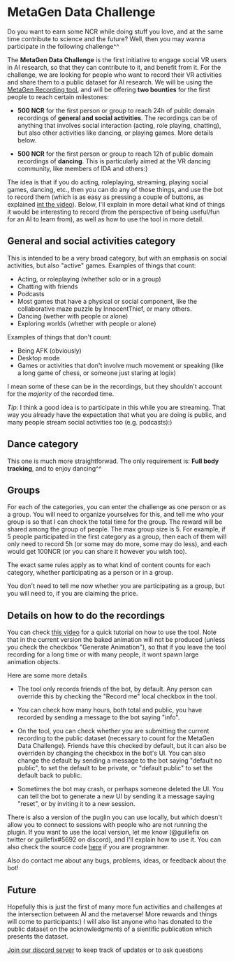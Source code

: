 # MetaGen Data Challenge

Do you want to earn some NCR while doing stuff you love, and at the same time contribute to science and the future? Well, then you may wanna participate in the following challenge^^

The **MetaGen Data Challenge** is the first initiative to engage social VR users in AI research, so that they can contribute to it, and benefit from it. For the challenge, we are looking for people who want to record their VR activities and share them to a public dataset for AI research. We will be using the [MetaGen Recording tool](https://www.youtube.com/watch?v=PgQmuIQYoBE&ab_channel=GuillermoValle), and will be offering **two bounties** for the first people to reach certain milestones:

* **500 NCR** for the first person or group to reach 24h of public domain recordings of **general and social activities**. The recordings can be of anything that involves social interaction (acting, role playing, chatting), but also other activities like dancing, or playing games. More details below.

* **500 NCR** for the first person or group to reach 12h of public domain recordings of **dancing**. This is particularly aimed at the VR dancing community, like members of IDA and others:)

The idea is that if you do acting, roleplaying, streaming, playing social games, dancing, etc., then you can do any of those things, and use the bot to record them (which is as easy as pressing a couple of buttons, as explained [int the video](https://www.youtube.com/watch?v=PgQmuIQYoBE&ab_channel=GuillermoValle)). Below, I'll explain in more detail what kind of things it would be interesting to record (from the perspective of being useful/fun for an AI to learn from), as well as how to use the tool in more detail.

## General and social activities category

This is intended to be a very broad category, but with an emphasis on social activities, but also "active" games.
Examples of things that count:

* Acting, or roleplaying (whether solo or in a group)
* Chatting with friends
* Podcasts
* Most games that have a physical or social component, like the collaborative maze puzzle by InnocentThief, or many others.
* Dancing (wether with people or alone)
* Exploring worlds (whether with people or alone)

Examples of things that don't count:

* Being AFK (obviously)
* Desktop mode
* Games or activities that don't involve much movement or speaking (like a long game of chess, or someone just staring at logix)

I mean some of these can be in the recordings, but they shouldn't account for the *majority* of the recorded time.

*Tip*: I think a good idea is to participate in this while you are streaming. That way you already have the expectation that what you are doing is public, and many people stream social activities too (e.g. podcasts):)

## Dance category

This one is much more straightforwad. The only requirement is: **Full body tracking**, and to enjoy dancing^^

## Groups

For each of the categories, you can enter the challenge as one person or as a group. You will need to organize yourselves for this, and tell me who your group is so that I can check the total time for the group. The reward will be shared among the group of people. The max group size is 5. For example, if 5 people participated in the first category as a group, then each of them will only need to record 5h (or some may do more, some may do less), and each would get 100NCR (or you can share it however you wish too).

The exact same rules apply as to what kind of content counts for each category, whether participating as a person or in a group.

You don't need to tell me now whether you are participating as a group, but you will need to, if you are claiming the price.

## Details on how to do the recordings

You can check [this video](https://www.youtube.com/watch?v=PgQmuIQYoBE&ab_channel=GuillermoValle) for a quick tutorial on how to use the tool. Note that in the current version the baked animation will not be produced (unless you check the checkbox "Generate Animation"), so that if you leave the tool recording for a long time or with many people, it wont spawn large animation objects.

Here are some more details

* The tool only records friends of the bot, by default. Any person can override this by checking the "Record me" local checkbox in the tool.

* You can check how many hours, both total and public, you have recorded by sending a message to the bot saying "info".

* On the tool, you can check whether you are submitting the current recording to the public dataset (necessary to count for the MetaGen Data Challenge). Friends have this checked by default, but it can also be overriden by changing the checkbox in the bot's UI. You can also change the default by sending a message to the bot saying "default no public", to set the default to be private, or "default public" to set the default back to public.

* Sometimes the bot may crash, or perhaps someone deleted the UI. You can tell the bot to generate a new UI by sending it a message saying "reset", or by inviting it to a new session.

There is also a version of the puglin you can use locally, but which doesn't allow you to connect to sessions with people who are not running the plugin. If you want to use the local version, let me know (@guillefix on twitter or guillefix#5692 on discord), and I'll explain how to use it. You can also check the source code [here](https://github.com/MetaGenAI/MetaGenNeos) if you are programmer.

Also do contact me about any bugs, problems, ideas, or feedback about the bot!

## Future

Hopefully this is just the first of many more fun activities and challenges at the intersection between AI and the metaverse! More rewards and things will come to participants:) I will also list anyone who has donated to the public dataset on the acknowledgments of a sientific publication which presents the dataset.

[Join our discord server](http://discord.gg/HQ8Crcw) to keep track of updates or to ask questions
